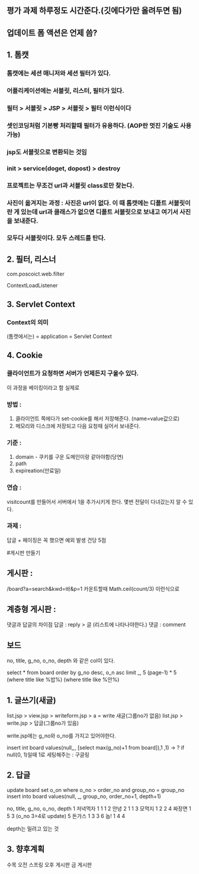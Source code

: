 ## 평가 과제 하루정도 시간준다.(깃에다가만 올려두면 됨)

## 업데이트 폼 액션은 언제 씀?

## 1. 톰캣

### 톰캣에는 세션 매니저와 세션 필터가 있다.

### 어플리케이션에는 서블릿, 리스터, 필터가 있다.

### 필터 > 서블릿 > JSP > 서블릿 > 필터 이런식이다

### 셋인코딩처럼 기본빵 처리할때 필터가 유용하다. (AOP란 멋진 기술도 사용 가능)

### jsp도 서블릿으로 변환되는 것임

### init > service(doget, dopost) > destroy

### 프로젝트는 무조건 url과 서블릿 class로만 찾는다.

### 사진이 옮겨지는 과정 : 사진은 url이 없다. 이 때 톰캣에는 디폴트 서블릿이란 게 있는데 url과 클래스가 없으면 디폴트 서블릿으로 보내고 여기서 사진을 보내준다.

### 모두다 서블릿이다. 모두 스레드를 탄다.


## 2. 필터, 리스너
com.poscoict.web.filter

ContextLoadListener

## 3. Servlet Context

### Context의 의미
(톰캣에서는) = application
		  = Servlet Context
		  
## 4. Cookie

### 클라이언트가 요청하면 서버가 언제든지 구울수 있다.
이 과정을 베이킹이라고 함 실제로

### 방법 :
1. 클라이언트 쪽에다가 set-cookie를 해서 저장해준다. (name=value값으로)
2. 메모리와 디스크에 저장되고 다음 요청때 실어서 보내준다.

### 기준 :
1. domain - 쿠키를 구운 도메인이랑 같아야함(당연)
2. path
3. expireation(만료일)

### 연습 :
visitcount를 만들어서 서버에서 1을 추가시키게 한다. 몇번 전달이 다녀갔는지 알 수 있다.

### 과제 :
답글 + 페이징은 꼭 했으면
예외 발생 건당 5점
		
#게시판 만들기

## 게시판 :
/board?a=search&kwd=바&p=1
카운트할때 Math.ceil(count/3) 이런식으로

## 계층형 게시판 :
댓글과 답글의 차이점
답글 : reply > 글 (리스트에 나타나야한다.)
댓글 : comment

## 보드
no, title, g_no, o_no, depth 와 같은 col이 있다.

select * from board order by g_no desc, o_n asc limit _, 5
												(page-1) * 5
					(where title like %밥%) 
					(where title like %안%)
			
## 1. 글쓰기(새글)

list.jsp > view.jsp > writeform.jsp > a = write 새글(그룹no가 없음)
		   list.jsp > write.jsp > 답글(그룹no가 있음)
		   
write.jsp에는 g_no와 o_no를 가지고 있어야한다.

insert int board values(null,_,_, [select max(g_no)+1 from board]),1 ,1)
-> ? if null(0, 1)일때 1로 세팅해주는 : 구글링

## 2. 답글

update board set o_on where o_no > order_no and group_no = group_no
insert into board values(null, _, group_no, order_no+1, depth+1)

no, title, g_no, o_no, depth
1	저녁먹자	1		1	1
2	안녕		2		1	1
3	모먹지	1		2	2
4	짜장면	1		5	3 (o_no 3>4로 update)
5	돈가스	1		3	3
6	놉!		1		4	4

depth는 밀려고 있는 것

## 3. 향후계획
수목 오전 스프링 오후 게시판
금 게시판

